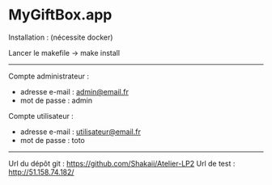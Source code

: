 # MyGiftBox.app

Installation : (nécessite docker)

Lancer le makefile -> make install

---

Compte administrateur : 
- adresse e-mail : admin@email.fr
- mot de passe : admin

Compte utilisateur :
- adresse e-mail : utilisateur@email.fr
- mot de passe : toto

---

Url du dépôt git : https://github.com/Shakaii/Atelier-LP2
Url de test : http://51.158.74.182/
